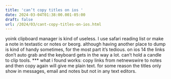 ```yaml
---
title: 'can’t copy titles on ios '
date: 2024-03-04T01:38:00.001-05:00
draft: false
url: /2024/03/cant-copy-titles-on-ios.html
---
```


yoink clipboard manager is kind of useless. I use safari reading list or make a note in textastic or notes or beorg. although having another place to dump is kind of handy sometimes, for the most part it’s tedious. on ios 14 the links don’t auto grab and the keyboard gets in the way a lot. can’t hold a candle to clip tools. \*\*\* what i found works: copy links from netnewswire to notes and then copy again will give me plain text. for some reason the titles only show in messages, email and notes but not in any text editors.